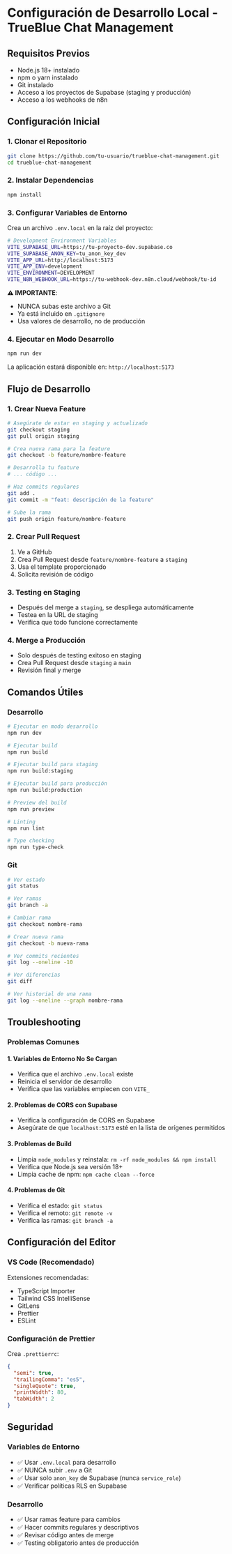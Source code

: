 # Configuración de Desarrollo Local - TrueBlue Chat Management

## Requisitos Previos

- Node.js 18+ instalado
- npm o yarn instalado
- Git instalado
- Acceso a los proyectos de Supabase (staging y producción)
- Acceso a los webhooks de n8n

## Configuración Inicial

### 1. Clonar el Repositorio
```bash
git clone https://github.com/tu-usuario/trueblue-chat-management.git
cd trueblue-chat-management
```

### 2. Instalar Dependencias
```bash
npm install
```

### 3. Configurar Variables de Entorno

Crea un archivo `.env.local` en la raíz del proyecto:

```bash
# Development Environment Variables
VITE_SUPABASE_URL=https://tu-proyecto-dev.supabase.co
VITE_SUPABASE_ANON_KEY=tu_anon_key_dev
VITE_APP_URL=http://localhost:5173
VITE_APP_ENV=development
VITE_ENVIRONMENT=DEVELOPMENT
VITE_N8N_WEBHOOK_URL=https://tu-webhook-dev.n8n.cloud/webhook/tu-id
```

**⚠️ IMPORTANTE**: 
- NUNCA subas este archivo a Git
- Ya está incluido en `.gitignore`
- Usa valores de desarrollo, no de producción

### 4. Ejecutar en Modo Desarrollo
```bash
npm run dev
```

La aplicación estará disponible en: `http://localhost:5173`

## Flujo de Desarrollo

### 1. Crear Nueva Feature
```bash
# Asegúrate de estar en staging y actualizado
git checkout staging
git pull origin staging

# Crea nueva rama para la feature
git checkout -b feature/nombre-feature

# Desarrolla tu feature
# ... código ...

# Haz commits regulares
git add .
git commit -m "feat: descripción de la feature"

# Sube la rama
git push origin feature/nombre-feature
```

### 2. Crear Pull Request
1. Ve a GitHub
2. Crea Pull Request desde `feature/nombre-feature` a `staging`
3. Usa el template proporcionado
4. Solicita revisión de código

### 3. Testing en Staging
- Después del merge a `staging`, se despliega automáticamente
- Testea en la URL de staging
- Verifica que todo funcione correctamente

### 4. Merge a Producción
- Solo después de testing exitoso en staging
- Crea Pull Request desde `staging` a `main`
- Revisión final y merge

## Comandos Útiles

### Desarrollo
```bash
# Ejecutar en modo desarrollo
npm run dev

# Ejecutar build
npm run build

# Ejecutar build para staging
npm run build:staging

# Ejecutar build para producción
npm run build:production

# Preview del build
npm run preview

# Linting
npm run lint

# Type checking
npm run type-check
```

### Git
```bash
# Ver estado
git status

# Ver ramas
git branch -a

# Cambiar rama
git checkout nombre-rama

# Crear nueva rama
git checkout -b nueva-rama

# Ver commits recientes
git log --oneline -10

# Ver diferencias
git diff

# Ver historial de una rama
git log --oneline --graph nombre-rama
```

## Troubleshooting

### Problemas Comunes

#### 1. Variables de Entorno No Se Cargan
- Verifica que el archivo `.env.local` existe
- Reinicia el servidor de desarrollo
- Verifica que las variables empiecen con `VITE_`

#### 2. Problemas de CORS con Supabase
- Verifica la configuración de CORS en Supabase
- Asegúrate de que `localhost:5173` esté en la lista de orígenes permitidos

#### 3. Problemas de Build
- Limpia `node_modules` y reinstala: `rm -rf node_modules && npm install`
- Verifica que Node.js sea versión 18+
- Limpia cache de npm: `npm cache clean --force`

#### 4. Problemas de Git
- Verifica el estado: `git status`
- Verifica el remoto: `git remote -v`
- Verifica las ramas: `git branch -a`

## Configuración del Editor

### VS Code (Recomendado)
Extensiones recomendadas:
- TypeScript Importer
- Tailwind CSS IntelliSense
- GitLens
- Prettier
- ESLint

### Configuración de Prettier
Crea `.prettierrc`:
```json
{
  "semi": true,
  "trailingComma": "es5",
  "singleQuote": true,
  "printWidth": 80,
  "tabWidth": 2
}
```

## Seguridad

### Variables de Entorno
- ✅ Usar `.env.local` para desarrollo
- ✅ NUNCA subir `.env` a Git
- ✅ Usar solo `anon_key` de Supabase (nunca `service_role`)
- ✅ Verificar políticas RLS en Supabase

### Desarrollo
- ✅ Usar ramas feature para cambios
- ✅ Hacer commits regulares y descriptivos
- ✅ Revisar código antes de merge
- ✅ Testing obligatorio antes de producción

